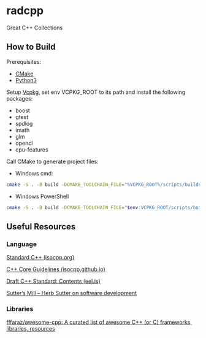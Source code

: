 # radcpp
Great C++ Collections

## How to Build
Prerequisites:
- [CMake](https://cmake.org/)
- [Python3](https://www.python.org/)

Setup [Vcpkg](https://learn.microsoft.com/en-us/vcpkg/get_started/overview), set env VCPKG_ROOT to its path and install the following packages:
- boost
- gtest
- spdlog
- imath
- glm
- opencl
- cpu-features

Call CMake to generate project files:
- Windows cmd:
```bash
cmake -S . -B build -DCMAKE_TOOLCHAIN_FILE="%VCPKG_ROOT%/scripts/buildsystems/vcpkg.cmake"
```
- Windows PowerShell
```bash
cmake -S . -B build -DCMAKE_TOOLCHAIN_FILE="$env:VCPKG_ROOT/scripts/buildsystems/vcpkg.cmake"
```
## Useful Resources

### Language

[Standard C++ (isocpp.org)](https://isocpp.org/)

[C++ Core Guidelines (isocpp.github.io)](https://isocpp.github.io/CppCoreGuidelines/CppCoreGuidelines#main)

[Draft C++ Standard: Contents (eel.is)](https://eel.is/c++draft/)

[Sutter’s Mill – Herb Sutter on software development](https://herbsutter.com/)

### Libraries

[fffaraz/awesome-cpp: A curated list of awesome C++ (or C) frameworks, libraries, resources](https://github.com/fffaraz/awesome-cpp)

